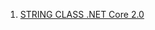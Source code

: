 1. [STRING CLASS .NET Core 2.0](https://docs.microsoft.com/en-gb/dotnet/api/system.string?view=netcore-2.0)
